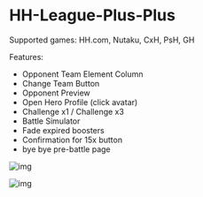# HH-League-Plus-Plus

Supported games: HH.com, Nutaku, CxH, PsH, GH

Features:
- Opponent Team Element Column
- Change Team Button
- Opponent Preview
- Open Hero Profile (click avatar)
- Challenge x1 / Challenge x3
- Battle Simulator
- Fade expired boosters
- Confirmation for 15x button
- bye bye pre-battle page 

![img](https://github.com/HH-GAME-MM/HH-Leagues-Plus-Plus/assets/107755486/9264bbe5-3c5f-438f-95b3-832cc04bf3fb)

![img](https://github.com/HH-GAME-MM/HH-Leagues-Plus-Plus/assets/107755486/855c753a-dae1-4c84-be9e-ee703b16b2f6)
